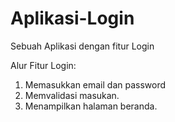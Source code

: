 # Aplikasi-Login
Sebuah Aplikasi dengan fitur Login 

Alur Fitur Login:
1. Memasukkan email dan password
2. Memvalidasi masukan.
3. Menampilkan halaman beranda.
